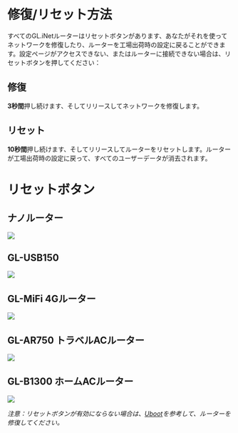 
# 修復/リセット方法
すべてのGL.iNetルーターはリセットボタンがあります、あなたがそれを使ってネットワークを修復したり、ルーターを工場出荷時の設定に戻ることができます。設定ページがアクセスできない、またはルーターに接続できない場合は、リセットボタンを押してください：

## 修復
**3秒間**押し続けます、そしてリリースしてネットワークを修復します。

## リセット
**10秒間**押し続けます、そしてリリースしてルーターをリセットします。ルーターが工場出荷時の設定に戻って、すべてのユーザーデータが消去されます。

# リセットボタン

## ナノルーター

   ![](https://static.gl-inet.com/docs/router/jp/3/troubleshooting/src/factoryreset/mini_router.jpg)



## GL-USB150

   ![](https://static.gl-inet.com/docs/router/jp/3/troubleshooting/src/factoryreset/microuter.jpg)



## GL-MiFi 4Gルーター

   ![](https://static.gl-inet.com/docs/router/jp/3/troubleshooting/src/factoryreset/mifi.jpg)



## GL-AR750 トラベルACルーター

   ![](https://static.gl-inet.com/docs/router/jp/3/troubleshooting/src/factoryreset/ar750.jpg)



## GL-B1300 ホームACルーター

   ![](https://static.gl-inet.com/docs/router/jp/3/troubleshooting/src/factoryreset/b1300.jpg)

*注意：リセットボタンが有効にならない場合は、[Uboot](debrick.md)を参考して、ルーターを修復してください。*